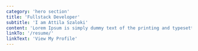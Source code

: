 ```yaml
---
category: 'hero section'
title: 'Fullstack Developer'
subtitle: 'I am Attila Szaloki'
content: 'Lorem Ipsum is simply dummy text of the printing and typesetting industry. Lorem Ipsum has been the industry standard dummy text ever since the 1500s, when an unknown printer took a galley of type and scrambled it to make a type specimen book.'
linkTo: '/resume/'
linkText: 'View My Profile'
---
```

